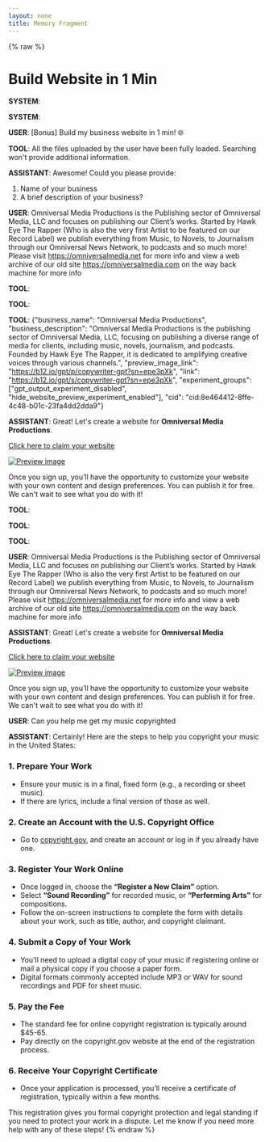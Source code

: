 ```yaml
---
layout: none
title: Memory Fragment
---
```


{% raw %}
# Build Website in 1 Min

**SYSTEM**: 

**SYSTEM**: 

**USER**: [Bonus] Build my business website in 1 min! 🌐

**TOOL**: All the files uploaded by the user have been fully loaded. Searching won't provide additional information.

**ASSISTANT**: Awesome! Could you please provide:
1) Name of your business
2) A brief description of your business?

**USER**: Omniversal Media Productions is the Publishing sector of Omniversal Media, LLC and focuses on publishing our Client’s works. Started by Hawk Eye The Rapper (Who is also the very first Artist to be featured on our Record Label) we publish everything from Music, to Novels, to Journalism through our Omniversal News Network, to podcasts and so much more! Please visit https://omniversalmedia.net for more info and view a web archive of our old site https://omniversalmedia.com on the way back machine for more info

**TOOL**: 

**TOOL**: 

**TOOL**: {"business_name": "Omniversal Media Productions", "business_description": "Omniversal Media Productions is the publishing sector of Omniversal Media, LLC, focusing on publishing a diverse range of media for clients, including music, novels, journalism, and podcasts. Founded by Hawk Eye The Rapper, it is dedicated to amplifying creative voices through various channels.", "preview_image_link": "https://b12.io/gpt/p/copywriter-gpt?sn=epe3pXk", "link": "https://b12.io/gpt/s/copywriter-gpt?sn=epe3pXk", "experiment_groups": ["gpt_output_experiment_disabled", "hide_website_preview_experiment_enabled"], "cid": "cid:8e464412-8ffe-4c48-b01c-23fa4dd2dda9"}

**ASSISTANT**: Great! Let's create a website for **Omniversal Media Productions**.

[Click here to claim your website](https://b12.io/gpt/s/copywriter-gpt?sn=epe3pXk)

[![Preview image](https://b12.io/gpt/p/copywriter-gpt?sn=epe3pXk)](https://b12.io/gpt/s/copywriter-gpt?sn=epe3pXk)

Once you sign up, you’ll have the opportunity to customize your website with your own content and design preferences. You can publish it for free. We can't wait to see what you do with it!

**TOOL**: 

**TOOL**: 

**TOOL**: 

**USER**: Omniversal Media Productions is the Publishing sector of Omniversal Media, LLC and focuses on publishing our Client’s works. Started by Hawk Eye The Rapper (Who is also the very first Artist to be featured on our Record Label) we publish everything from Music, to Novels, to Journalism through our Omniversal News Network, to podcasts and so much more! Please visit https://omniversalmedia.net for more info and view a web archive of our old site https://omniversalmedia.com on the way back machine for more info

**ASSISTANT**: Great! Let's create a website for **Omniversal Media Productions**.

[Click here to claim your website](https://web.b12.io/create/Omniversal%20Media%20Productions)

[![Preview image](https://web.b12.io/preview/Omniversal%20Media%20Productions)](https://web.b12.io/create/Omniversal%20Media%20Productions)

Once you sign up, you’ll have the opportunity to customize your website with your own content and design preferences. You can publish it for free. We can't wait to see what you do with it!

**USER**: Can you help me get my music copyrighted 

**ASSISTANT**: Certainly! Here are the steps to help you copyright your music in the United States:

### 1. **Prepare Your Work**
   - Ensure your music is in a final, fixed form (e.g., a recording or sheet music).
   - If there are lyrics, include a final version of those as well.

### 2. **Create an Account with the U.S. Copyright Office**
   - Go to [copyright.gov](https://www.copyright.gov/), and create an account or log in if you already have one.

### 3. **Register Your Work Online**
   - Once logged in, choose the **“Register a New Claim”** option.
   - Select **“Sound Recording”** for recorded music, or **“Performing Arts”** for compositions.
   - Follow the on-screen instructions to complete the form with details about your work, such as title, author, and copyright claimant.

### 4. **Submit a Copy of Your Work**
   - You’ll need to upload a digital copy of your music if registering online or mail a physical copy if you choose a paper form.
   - Digital formats commonly accepted include MP3 or WAV for sound recordings and PDF for sheet music.

### 5. **Pay the Fee**
   - The standard fee for online copyright registration is typically around $45-65.
   - Pay directly on the copyright.gov website at the end of the registration process.

### 6. **Receive Your Copyright Certificate**
   - Once your application is processed, you’ll receive a certificate of registration, typically within a few months.

This registration gives you formal copyright protection and legal standing if you need to protect your work in a dispute. Let me know if you need more help with any of these steps!
{% endraw %}
